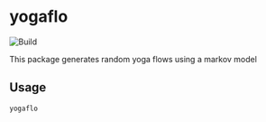 # yogaflo

![Build](https://github.com/strawberry-jam-cabal/yogaflo/workflows/Build/badge.svg)

This package generates random yoga flows using a markov model

## Usage

```
yogaflo
```
